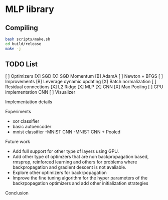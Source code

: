 # MLP library

## Compiling

```bash
bash scripts/make.sh
cd build/release
make -j
```
## TODO List
[ ] Optimizers
    [X] SGD
    [X] SGD Momentum
    [B] AdamA
    [ ] Newton + BFGS
[ ] Improvements
    [B] Leverage dynamic updating
    [X] Batch normalization
    [ ] Residual connections
    [X] L2 Ridge
[X] MLP
[X] CNN
[X] Max Pooling
[ ] GPU implementation CNN
[ ] Visualizer

Implementation details

Experiments
- xor  classifier
- basic autoencoder
- mnist classifier
    -MNIST CNN
    -MNIST CNN + Pooled

Future work
- Add full support for other type of layers using GPU.
- Add other type of optimzers that are non backpropagation based, rmsprop, reinforced learning and others for problems where backpropagation and gradient descent is not avaliable.
- Explore other optimizers for backrpopagation
- Improve the fine tuning algorithm for the hyper parameters of the backrpopagation optimizers and add other initialization strategies

Conclusion 

